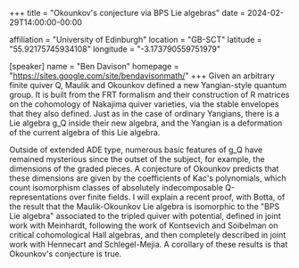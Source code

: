 +++
title = "Okounkov's conjecture via BPS Lie algebras"
date = 2024-02-29T14:00:00-00:00

affiliation = "University of Edinburgh"
location = "GB-SCT"
latitude = "55.92175745934108"
longitude = "-3.173790559751979"

[speaker]
  name = "Ben Davison"
  homepage = "https://sites.google.com/site/bendavisonmath/"
+++
Given an arbitrary finite quiver Q, Maulik and Okounkov defined a new Yangian-style quantum group.  It is built from the FRT formalism and their construction of R matrices on the cohomology of Nakajima quiver varieties, via the stable envelopes that they also defined.  Just as in the case of ordinary Yangians, there is a Lie algebra g_Q inside their new algebra, and the Yangian is a deformation of the current algebra of this Lie algebra.

Outside of extended ADE type, numerous basic features of g_Q have remained mysterious since the outset of the subject, for example, the dimensions of the graded pieces.  A conjecture of Okounkov predicts that these dimensions are given by the coefficients of Kac's polynomials, which count isomorphism classes of absolutely indecomposable Q-representations over finite fields.  I will explain a recent proof, with Botta, of the result that the Maulik-Okounkov Lie algebra is isomorphic to the "BPS Lie algebra" associated to the tripled quiver with potential, defined in joint work with Meinhardt, following the work of Kontsevich and Soibelman on critical cohomological Hall algebras, and then completely described in joint work with Hennecart and Schlegel-Mejia.  A corollary of these results is that Okounkov's conjecture is true.
